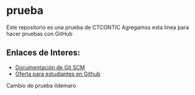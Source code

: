 # prueba
Este repositorio es una prueba de CTCONTIC
Agregamos esta linea para hacer pruebas con GitHub


## Enlaces de Interes:

* [Documentación de Git SCM](https://git-scm.com/docs)
* [Oferta para estudiantes en Github](https://education.github.com/pack)

Cambio de prueba ildemaro

